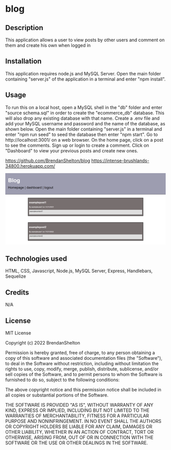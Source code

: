 # blog

## Description

This application allows a user to view posts by other users and comment on them and create his own when logged in

## Installation

This application requires node.js and MySQL Server. Open the main folder containing "server.js" of the application in a terminal and enter "npm install".

## Usage

To run this on a local host, open a MySQL shell in the "db" folder and enter "source schema.sql" in order to create the "ecommerce_db" database. This will also drop any existing database with that name. Create a .env file and add your MySQL username and password and the name of the database, as shown below. Open the main folder containing "server.js" in a terminal and enter "npm run seed" to seed the database then enter "npm start". Go to http://localhost:3001/ on a web browser. On the home page, click on a post to see the comments. Sign up or login to create a comment. Click on "Dashboard" to view your previous posts and create new ones.


https://github.com/BrendanShelton/blog
https://intense-brushlands-34800.herokuapp.com/

![screenshot of application](screenshot.PNG)

## Technologies used

HTML, CSS, Javascript, Node.js, MySQL Server, Express, Handlebars, Sequelize

## Credits

N/A

## License

MIT License

Copyright (c) 2022 BrendanShelton

Permission is hereby granted, free of charge, to any person obtaining a copy
of this software and associated documentation files (the "Software"), to deal
in the Software without restriction, including without limitation the rights
to use, copy, modify, merge, publish, distribute, sublicense, and/or sell
copies of the Software, and to permit persons to whom the Software is
furnished to do so, subject to the following conditions:

The above copyright notice and this permission notice shall be included in all
copies or substantial portions of the Software.

THE SOFTWARE IS PROVIDED "AS IS", WITHOUT WARRANTY OF ANY KIND, EXPRESS OR
IMPLIED, INCLUDING BUT NOT LIMITED TO THE WARRANTIES OF MERCHANTABILITY,
FITNESS FOR A PARTICULAR PURPOSE AND NONINFRINGEMENT. IN NO EVENT SHALL THE
AUTHORS OR COPYRIGHT HOLDERS BE LIABLE FOR ANY CLAIM, DAMAGES OR OTHER
LIABILITY, WHETHER IN AN ACTION OF CONTRACT, TORT OR OTHERWISE, ARISING FROM,
OUT OF OR IN CONNECTION WITH THE SOFTWARE OR THE USE OR OTHER DEALINGS IN THE
SOFTWARE.
